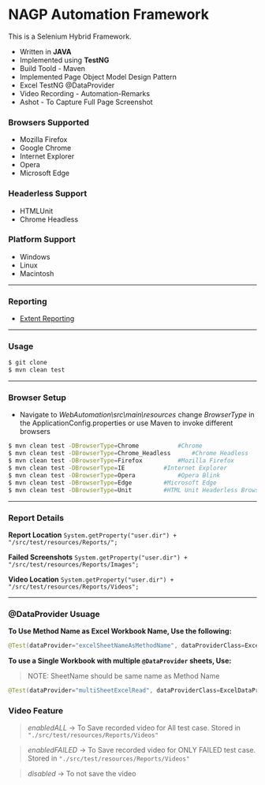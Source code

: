 # NAGP Automation Framework

This is a Selenium Hybrid Framework.
 - Written in **JAVA**
 - Implemented using **TestNG**
 - Build Toold - Maven
 - Implemented Page Object Model Design Pattern
 - Excel TestNG @DataProvider
 - Video Recording - Automation-Remarks
 - Ashot - To Capture Full Page Screenshot

### Browsers Supported
 - Mozilla Firefox
 - Google Chrome
 - Internet Explorer
 - Opera
 - Microsoft Edge

### Headerless Support
 - HTMLUnit 
 - Chrome Headless

### Platform Support
 - Windows
 - Linux
 - Macintosh

---
### Reporting
 - [Extent Reporting](http://extentreports.com/)
 
---
### Usage
```sh
$ git clone 
$ mvn clean test
```
---
### Browser Setup
 - Navigate to *WebAutomation\src\main\resources* change *BrowserType* in the ApplicationConfig.properties
 or use Maven to invoke different browsers

```sh
$ mvn clean test -DBrowserType=Chrome			#Chrome
$ mvn clean test -DBrowserType=Chrome_Headless		#Chrome Headless
$ mvn clean test -DBrowserType=Firefox			#Mozilla Firefox
$ mvn clean test -DBrowserType=IE			#Internet Explorer
$ mvn clean test -DBrowserType=Opera			#Opera Blink
$ mvn clean test -DBrowserType=Edge			#Microsoft Edge
$ mvn clean test -DBrowserType=Unit			#HTML Unit Headerless Browser
```
---
### Report Details

**Report Location** `System.getProperty("user.dir") + "/src/test/resources/Reports/";`

**Failed Screenshots** `System.getProperty("user.dir") + "/src/test/resources/Reports/Images";`

**Video Location** `System.getProperty("user.dir") + "/src/test/resources/Reports/Videos";`

---


 
 ### @DataProvider Usuage
 
__To Use Method Name as Excel Workbook Name, Use the following:__
```java
@Test(dataProvider="excelSheetNameAsMethodName", dataProviderClass=ExcelDataProvider.class)
```

__To use a Single Workbook with multiple `@DataProvider` sheets, Use:__

> NOTE: SheetName should be same name as Method Name
```java
@Test(dataProvider="multiSheetExcelRead", dataProviderClass=ExcelDataProvider.class)
```

### Video Feature
 > _enabledALL_ -> To Save recorded video for All test case. Stored in `"./src/test/resources/Reports/Videos"`
 
 > _enabledFAILED_ -> To Save recorded video for ONLY FAILED test case. Stored in  `"./src/test/resources/Reports/Videos"`
 
 > _disabled_ -> To not save the video